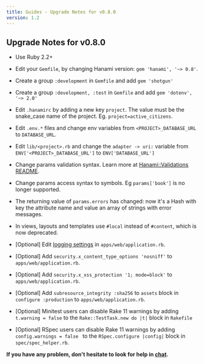 ```yaml
---
title: Guides - Upgrade Notes for v0.8.0
version: 1.2
---
```


## Upgrade Notes for v0.8.0

  * Use Ruby 2.2+

  * Edit your `Gemfile`, by changing Hanami version: `gem 'hanami', '~> 0.8'`.

  * Create a group `:development` in `Gemfile` and add `gem 'shotgun'`

  * Create a group `:development, :test` in `Gemfile` and add `gem 'dotenv', '~> 2.0'`

  * Edit `.hanamirc` by adding a new key `project`. The value must be the snake_case name of the project. Eg. <code>project=active\_citizens</code>.

  * Edit `.env.*` files and change env variables from `<PROJECT>_DATABASE_URL` to `DATABASE_URL`.

  * Edit `lib/<project>.rb` and change the `adapter -> uri:` variable from `ENV['<PROJECT>_DATABASE_URL']` to `ENV['DATABASE_URL']`

  * Change params validation syntax. Learn more at [Hanami::Validations README](https://github.com/hanami/validations#usage).

  * Change params access syntax to symbols. Eg `params['book']` is no longer supported.

  * The returning value of `params.errors` has changed: now it's a Hash with key the attribute name and value an array of strings with error messages.

  * In views, layouts and templates use `#local` instead of `#content`, which is now deprecated.

  * [Optional] Edit [logging settings](/guides/1.2/projects/logging) in `apps/web/application.rb`.

  * [Optional] Add `security.x_content_type_options 'nosniff'` to `apps/web/application.rb`.

  * [Optional] Add `security.x_xss_protection '1; mode=block'` to `apps/web/application.rb`.

  * [Optional] Add `subresource_integrity :sha256` to `assets` block in `configure :production` to `apps/web/application.rb`.

  * [Optional] Minitest users can disable Rake 11 warnings by adding `t.warning = false` to the `Rake::TestTask.new do |t|` block in `Rakefile`

  * [Optional] RSpec users can disable Rake 11 warnings by adding `config.warnings = false ` to the `RSpec.configure |config|` block in <code>spec/spec\_helper.rb</code>.

**If you have any problem, don't hesitate to look for help in [chat](http://chat.hanamirb.org).**
